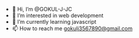 - 👋 Hi, I’m @GOKUL-J-JC
- 👀 I’m interested in web development 
- 🌱 I’m currently learning javascript 
- 📫 How to reach me gokulj3567890@gmail.com

